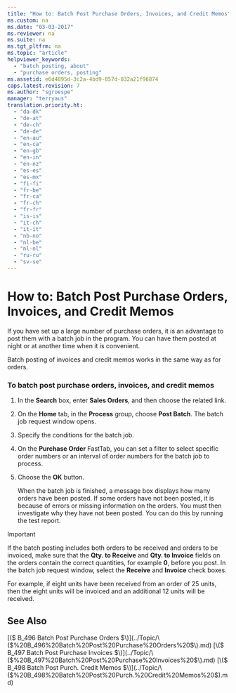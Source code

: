 ```yaml
---
title: "How to: Batch Post Purchase Orders, Invoices, and Credit Memos"
ms.custom: na
ms.date: "03-03-2017"
ms.reviewer: na
ms.suite: na
ms.tgt_pltfrm: na
ms.topic: "article"
helpviewer_keywords: 
  - "batch posting, about"
  - "purchase orders, posting"
ms.assetid: e6d4895d-3c2a-4bd9-857d-832a21f96874
caps.latest.revision: 7
ms.author: "sgroespe"
manager: "terryaus"
translation.priority.ht: 
  - "da-dk"
  - "de-at"
  - "de-ch"
  - "de-de"
  - "en-au"
  - "en-ca"
  - "en-gb"
  - "en-in"
  - "en-nz"
  - "es-es"
  - "es-mx"
  - "fi-fi"
  - "fr-be"
  - "fr-ca"
  - "fr-ch"
  - "fr-fr"
  - "is-is"
  - "it-ch"
  - "it-it"
  - "nb-no"
  - "nl-be"
  - "nl-nl"
  - "ru-ru"
  - "sv-se"
---
```

# How to: Batch Post Purchase Orders, Invoices, and Credit Memos
If you have set up a large number of purchase orders, it is an advantage to post them with a batch job in the program. You can have them posted at night or at another time when it is convenient.  
  
 Batch posting of invoices and credit memos works in the same way as for orders.  
  
### To batch post purchase orders, invoices, and credit memos  
  
1.  In the **Search** box, enter **Sales Orders**, and then choose the related link.  
  
2.  On the **Home** tab, in the **Process** group, choose **Post Batch**. The batch job request window opens.  
  
3.  Specify the conditions for the batch job.  
  
4.  On the **Purchase Order** FastTab, you can set a filter to select specific order numbers or an interval of order numbers for the batch job to process.  
  
5.  Choose the **OK** button.  
  
     When the batch job is finished, a message box displays how many orders have been posted. If some orders have not been posted, it is because of errors or missing information on the orders. You must then investigate why they have not been posted. You can do this by running the test report.  
  
> [!IMPORTANT]  
>  If the batch posting includes both orders to be received and orders to be invoiced, make sure that the **Qty. to Receive** and **Qty. to Invoice** fields on the orders contain the correct quantities, for example **0**, before you post. In the batch job request window, select the **Receive** and **Invoice** check boxes.  
>   
>  For example, if eight units have been received from an order of 25 units, then the eight units will be invoiced and an additional 12 units will be received.  
  
## See Also  
 [\($ B\_496 Batch Post Purchase Orders $\)](../Topic/\($%20B_496%20Batch%20Post%20Purchase%20Orders%20$\).md)   
 [\($ B\_497 Batch Post Purchase Invoices $\)](../Topic/\($%20B_497%20Batch%20Post%20Purchase%20Invoices%20$\).md)   
 [\($ B\_498 Batch Post Purch. Credit Memos $\)](../Topic/\($%20B_498%20Batch%20Post%20Purch.%20Credit%20Memos%20$\).md)